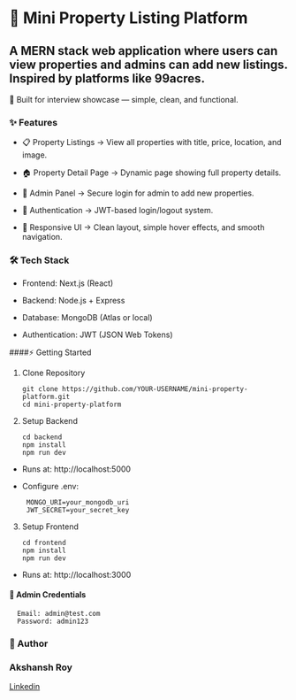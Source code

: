 # 🏡 Mini Property Listing Platform

## A MERN stack web application where users can view properties and admins can add new listings. Inspired by platforms like 99acres.

🚀 Built for interview showcase — simple, clean, and functional.

### ✨ Features

- 📋 Property Listings → View all properties with title, price, location, and image.

- 🏠 Property Detail Page → Dynamic page showing full property details.

- 🔑 Admin Panel → Secure login for admin to add new properties.

- 🔐 Authentication → JWT-based login/logout system.

- 🎨 Responsive UI → Clean layout, simple hover effects, and smooth navigation.




### 🛠️ Tech Stack

- Frontend: Next.js (React)

- Backend: Node.js + Express

- Database: MongoDB (Atlas or local)

- Authentication: JWT (JSON Web Tokens)

####⚡ Getting Started
1. Clone Repository

       git clone https://github.com/YOUR-USERNAME/mini-property-platform.git
       cd mini-property-platform
4. Setup Backend

       cd backend
       npm install
       npm run dev
   
- Runs at: http://localhost:5000
- Configure .env:

       MONGO_URI=your_mongodb_uri
       JWT_SECRET=your_secret_key
3. Setup Frontend

       cd frontend
       npm install
       npm run dev
- Runs at: http://localhost:3000
  
#### 🔑 Admin Credentials

      Email: admin@test.com
      Password: admin123
### 👤 Author
### Akshansh Roy
[Linkedin](https://www.linkedin.com/in/akshansh-r-a7946b2a5/)

